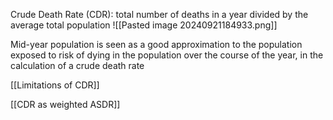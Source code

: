 Crude Death Rate (CDR): total number of deaths in a year divided by the average total population
![[Pasted image 20240921184933.png]]

Mid-year population is seen as a good approximation to the population exposed to risk of dying in the population over the course of the year, in the calculation of a crude death rate

[[Limitations of CDR]]

[[CDR as weighted ASDR]]




